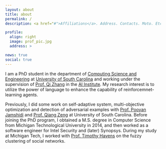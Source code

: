 ```yaml
---
layout: about
title: about
permalink: /
description: <a href="#">Affiliations</a>. Address. Contacts. Moto. Etc.

profile:
  align: right
  image: prof_pic.jpg
  address: >

news: true
social: true
---
```

I am a PhD student in the department of <a href="https://cse.sc.edu">Computing Science and Engineering</a> at <a href="https://www.sc.edu">University of South Carolina</a> and working under the supervision of <a href="https://qizhg.github.io">Prof. Qi Zhang</a> in the <a href="https://aiisc.ai">AI Institute</a>. My research interest is to utilize the power of language to enhance the capability of reinforcemnet-learning agents. 


Previously, I did some work on self-adaptive system, multi-objective optimization and detection of adversarial examples with <a href="https://pooyanjamshidi.github.io">Prof. Pooyan Jamshidi</a> and <a href="https://cse.sc.edu/~zeng1">Prof. Qiang Zeng</a> at University of South Carolina. Before joining the PhD program, I obtained a M.S. degree in Computer Science from Michigan Technological University in 2014, and then worked as a software engineer for Intel Security and (later) Synopsys. During my study at Michigan Tech, I worked with <a href="https://pages.mtu.edu/~thavens/">Prof. Timothy Havens</a> on the fuzzy clustering of social networks.

